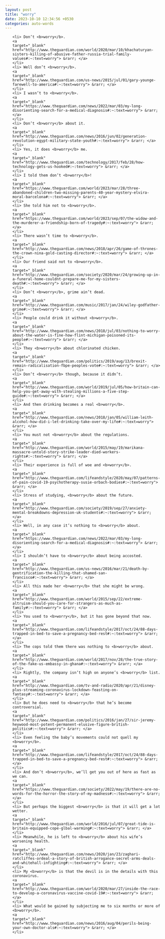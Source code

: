 ```yaml
---
layout: post
title: "worry"
date: 2023-10-10 12:34:56 +0530
categories: auto-words
---
```

<ol>

    <li> Don’t <b>worry</b>.
    <a 
    target="_blank" 
    href="http://www.theguardian.com/world/2020/mar/10/khachaturyan-sisters-killing-of-abusive-father-russia-trial-family-values#:~:text=worry"> &rarr; </a>
    </li>
    <li> Well don’t <b>worry</b>.
    <a 
    target="_blank" 
    href="http://www.theguardian.com/us-news/2015/jul/01/gary-younge-farewell-to-america#:~:text=worry"> &rarr; </a>
    </li>
    <li> I wasn’t to <b>worry</b>.
    <a 
    target="_blank" 
    href="https://www.theguardian.com/news/2022/mar/03/my-long-disorienting-search-for-a-medical-diagnosis#:~:text=worry"> &rarr; </a>
    </li>
    <li> Don’t <b>worry</b> about it.
    <a 
    target="_blank" 
    href="http://www.theguardian.com/news/2016/jun/02/generation-revolution-egypt-military-state-youth#:~:text=worry"> &rarr; </a>
    </li>
    <li> Yes, it does <b>worry</b> me.
    <a 
    target="_blank" 
    href="http://www.theguardian.com/technology/2017/feb/28/how-technology-gets-us-hooked#:~:text=worry"> &rarr; </a>
    </li>
    <li> I told them don’t <b>worry</b>!
    <a 
    target="_blank" 
    href="https://www.theguardian.com/world/2023/mar/28/three-abandoned-children-two-missing-parents-40-year-mystery-elvira-moral-barcelona#:~:text=worry"> &rarr; </a>
    </li>
    <li> She told him not to <b>worry</b>.
    <a 
    target="_blank" 
    href="https://www.theguardian.com/world/2023/sep/07/the-widow-and-the-murderer-a-friendship-born-of-tragedy#:~:text=worry"> &rarr; </a>
    </li>
    <li> There wasn’t time to <b>worry</b>.
    <a 
    target="_blank" 
    href="http://www.theguardian.com/news/2018/apr/26/game-of-thrones-the-crown-nina-gold-casting-director#:~:text=worry"> &rarr; </a>
    </li>
    <li> Our friend said not to <b>worry</b>.
    <a 
    target="_blank" 
    href="http://www.theguardian.com/society/2020/mar/24/growing-up-in-a-funeral-home-couldnt-prepare-me-for-my-sisters-death#:~:text=worry"> &rarr; </a>
    </li>
    <li> Don’t <b>worry</b>, grime ain’t dead.
    <a 
    target="_blank" 
    href="http://www.theguardian.com/music/2017/jan/24/wiley-godfather-grime#:~:text=worry"> &rarr; </a>
    </li>
    <li> People could drink it without <b>worry</b>.
    <a 
    target="_blank" 
    href="http://www.theguardian.com/news/2018/jul/03/nothing-to-worry-about-the-water-is-fine-how-flint-michigan-poisoned-its-people#:~:text=worry"> &rarr; </a>
    </li>
    <li> They <b>worry</b> about chlorinated chicken.
    <a 
    target="_blank" 
    href="http://www.theguardian.com/politics/2019/aug/13/brexit-remain-radicalisation-fbpe-peoples-vote#:~:text=worry"> &rarr; </a>
    </li>
    <li> Don’t <b>worry</b> though, because it didn’t.
    <a 
    target="_blank" 
    href="http://www.theguardian.com/world/2019/jul/05/how-britain-can-help-you-get-away-with-stealing-millions-a-five-step-guide#:~:text=worry"> &rarr; </a>
    </li>
    <li> And then drinking becomes a real <b>worry</b>.
    <a 
    target="_blank" 
    href="http://www.theguardian.com/news/2018/jan/05/william-leith-alcohol-how-did-i-let-drinking-take-over-my-life#:~:text=worry"> &rarr; </a>
    </li>
    <li> You must not <b>worry</b> about the regulations.
    <a 
    target="_blank" 
    href="http://www.theguardian.com/world/2015/may/19/marikana-massacre-untold-story-strike-leader-died-workers-rights#:~:text=worry"> &rarr; </a>
    </li>
    <li> Their experience is full of woe and <b>worry</b>.
    <a 
    target="_blank" 
    href="http://www.theguardian.com/lifeandstyle/2020/may/07/patterns-of-pain-covid-19-psychotherapy-susie-orbach-bodies#:~:text=worry"> &rarr; </a>
    </li>
    <li> Stress of studying, <b>worry</b> about the future.
    <a 
    target="_blank" 
    href="http://www.theguardian.com/society/2019/sep/27/anxiety-mental-breakdowns-depression-uk-students#:~:text=worry"> &rarr; </a>
    </li>
    <li> Well, in any case it’s nothing to <b>worry</b> about.
    <a 
    target="_blank" 
    href="https://www.theguardian.com/news/2022/mar/03/my-long-disorienting-search-for-a-medical-diagnosis#:~:text=worry"> &rarr; </a>
    </li>
    <li> I shouldn’t have to <b>worry</b> about being accosted.
    <a 
    target="_blank" 
    href="http://www.theguardian.com/us-news/2016/mar/21/death-by-gentrification-the-killing-that-shamed-san-francisco#:~:text=worry"> &rarr; </a>
    </li>
    <li> All this made her <b>worry</b> that she might be wrong.
    <a 
    target="_blank" 
    href="http://www.theguardian.com/world/2015/sep/22/extreme-altruism-should-you-care-for-strangers-as-much-as-family#:~:text=worry"> &rarr; </a>
    </li>
    <li> You used to <b>worry</b>, but it has gone beyond that now.
    <a 
    target="_blank" 
    href="http://www.theguardian.com/lifeandstyle/2017/oct/24/88-days-trapped-in-bed-to-save-a-pregnancy-bed-rest#:~:text=worry"> &rarr; </a>
    </li>
    <li> The cops told them there was nothing to <b>worry</b> about.
    <a 
    target="_blank" 
    href="http://www.theguardian.com/world/2017/nov/28/the-true-story-of-the-fake-us-embassy-in-ghana#:~:text=worry"> &rarr; </a>
    </li>
    <li> Rightly, the company isn’t high on anyone’s <b>worry</b> list.
    <a 
    target="_blank" 
    href="http://www.theguardian.com/tv-and-radio/2020/apr/21/disney-plus-streaming-coronavirus-lockdown-feasting-on-fantasy#:~:text=worry"> &rarr; </a>
    </li>
    <li> But he does need to <b>worry</b> that he’s become controversial.
    <a 
    target="_blank" 
    href="http://www.theguardian.com/politics/2016/jan/27/sir-jeremy-heywood-most-potent-permanent-elusive-figure-british-politics#:~:text=worry"> &rarr; </a>
    </li>
    <li> Even feeling the baby’s movements could not quell my <b>worry</b>.
    <a 
    target="_blank" 
    href="http://www.theguardian.com/lifeandstyle/2017/oct/24/88-days-trapped-in-bed-to-save-a-pregnancy-bed-rest#:~:text=worry"> &rarr; </a>
    </li>
    <li> And don’t <b>worry</b>, we’ll get you out of here as fast as we can.
    <a 
    target="_blank" 
    href="https://www.theguardian.com/society/2022/may/19/there-are-no-words-for-the-horror-the-story-of-my-madness#:~:text=worry"> &rarr; </a>
    </li>
    <li> But perhaps the biggest <b>worry</b> is that it will get a lot wetter.
    <a 
    target="_blank" 
    href="http://www.theguardian.com/world/2016/jul/07/great-tide-is-britain-equipped-cope-glbal-warming#:~:text=worry"> &rarr; </a>
    </li>
    <li> Meanwhile, he is left to <b>worry</b> about his wife’s worsening health.
    <a 
    target="_blank" 
    href="http://www.theguardian.com/news/2020/jan/23/zaghari-ratcliffes-ordeal-a-story-of-british-arrogance-secret-arms-deals-and-whitehall-infighting#:~:text=worry"> &rarr; </a>
    </li>
    <li> My <b>worry</b> is that the devil is in the details with this coronavirus.
    <a 
    target="_blank" 
    href="http://www.theguardian.com/world/2020/mar/27/inside-the-race-to-develop-a-coronavirus-vaccine-covid-19#:~:text=worry"> &rarr; </a>
    </li>
    <li> What would be gained by subjecting me to six months or more of <b>worry</b>.
    <a 
    target="_blank" 
    href="http://www.theguardian.com/news/2016/aug/04/perils-being-your-own-doctor-als#:~:text=worry"> &rarr; </a>
    </li>